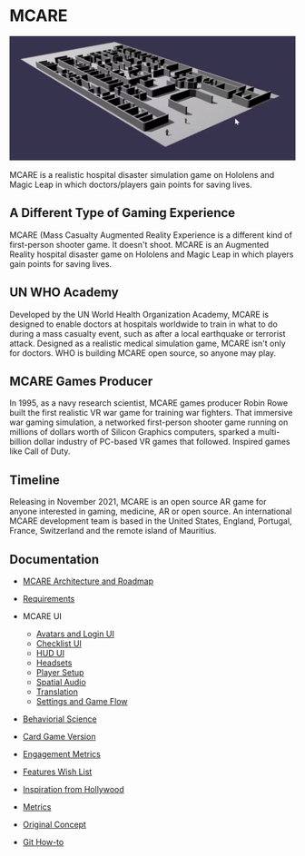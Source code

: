 # MCARE

![MCARE hospital](docs/mcare-2021-06-16-babylon2.png)

MCARE is a realistic hospital disaster simulation game on Hololens and Magic Leap in which doctors/players gain points for saving lives. 

## A Different Type of Gaming Experience

MCARE (Mass Casualty Augmented Reality Experience is a different kind of first-person shooter game. It doesn't shoot. MCARE is an Augmented Reality hospital disaster game on Hololens and Magic Leap in which players gain points for saving lives.

## UN WHO Academy

Developed by the UN World Health Organization Academy, MCARE is designed to enable doctors at hospitals worldwide to train in what to do during a mass casualty event, such as after a local earthquake or terrorist attack. Designed as a realistic medical simulation game, MCARE isn't only for doctors. WHO is building MCARE open source, so anyone may play.

## MCARE Games Producer

In 1995, as a navy research scientist, MCARE games producer Robin Rowe built the first realistic VR war game for training war fighters. That immersive war gaming simulation, a networked first-person shooter game running on millions of dollars worth of Silicon Graphics computers, sparked a multi-billion dollar industry of PC-based VR games that followed. Inspired games like Call of Duty.

## Timeline

Releasing in November 2021, MCARE is an open source AR game for anyone interested in gaming, medicine, AR or open source. An international MCARE development team is based in the United States, England, Portugal, France, Switzerland and the remote island of Mauritius.

## Documentation

* [MCARE Architecture and Roadmap](docs/mcare-architecture-roadmap.pdf)
* [Requirements](docs/mcare-requirements.md)
* MCARE UI
	* [Avatars and Login UI](docs/mcare-login-avatars.md)
	* [Checklist UI](docs/mcare-checklist.md)
	* [HUD UI](docs/mcare-hud.md)
	* [Headsets](docs/mcare-headset-makers.md)
	* [Player Setup](docs/mcare-setup.md)
	* [Spatial Audio](docs/mcare-spatial-audio.md)
	* [Translation](docs/mcare-translation.md)
	* [Settings and Game Flow](docs/mcare-settings-flow.pdf)
* [Behaviorial Science](docs/mcare-behavioral-science.md)
* [Card Game Version](docs/mcare-card-game-requirements.md)
* [Engagement Metrics](docs/mcare-engagement-metrics.md)
* [Features Wish List](docs/mcare-ar-wish-list.md)
* [Inspiration from Hollywood](docs/mcare-hollywood.md)
* [Metrics](docs/mcare-metrics.md)
* [Original Concept](docs/mcare-ar-concept.md)

* [Git How-to](docs/git-how-to.md)
